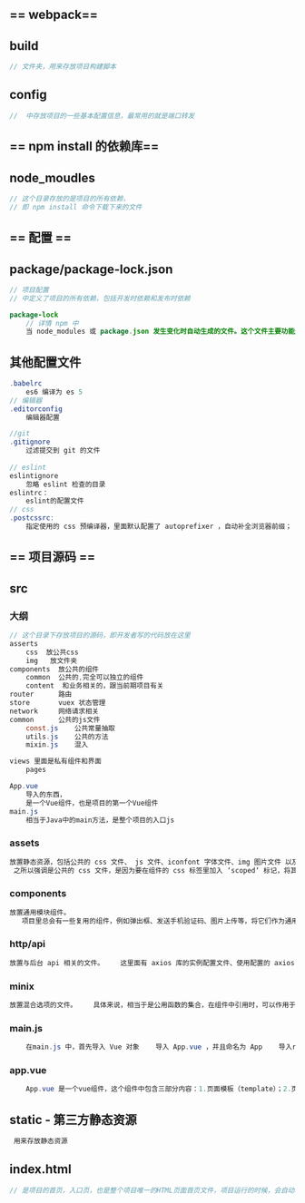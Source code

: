 ## == webpack==

## build

```java
// 文件夹，用来存放项目构建脚本
```



## config

```java
//  中存放项目的一些基本配置信息，最常用的就是端口转发
```

## == npm install 的依赖库==

## node_moudles

```java
// 这个目录存放的是项目的所有依赖，
// 即 npm install 命令下载下来的文件
```

## == 配置 ==

## package/package-lock.json

```java
// 项目配置
// 中定义了项目的所有依赖，包括开发时依赖和发布时依赖

package-lock
    // 详情 npm 中
    当 node_modules 或 package.json 发生变化时自动生成的文件。这个文件主要功能是确定当前安装的包的依赖，以便后续重新安装的时候生成相同的依赖，而忽略项目开发过程中有些依赖已经发生的更新；
```

## 其他配置文件

```java
.babelrc
    es6 编译为 es 5
// 编辑器    
.editorconfig
    编辑器配置

//git
.gitignore
    过滤提交到 git 的文件    
    
// eslint
eslintignore
    忽略 eslint 检查的目录
eslintrc：
    eslint的配置文件    
// css    
.postcssrc: 
	指定使用的 css 预编译器，里面默认配置了 autoprefixer ，自动补全浏览器前缀；    
```





## == 项目源码 ==

## src

### 大纲

```java
// 这个目录下存放项目的源码，即开发者写的代码放在这里
asserts
	css  放公共css
    img	  放文件夹
components	放公共的组件
	common  公共的,完全可以独立的组件
    content	 和业务相关的，跟当前期项目有关
router		路由
store		vuex 状态管理
network		网络请求相关
common		公共的js文件
	const.js	公共常量抽取
    utils.js	公共的方法
    mixin.js	混入

views 里面是私有组件和界面
    pages

App.vue  
    导入的东西，
    是一个Vue组件，也是项目的第一个Vue组件
main.js
    相当于Java中的main方法，是整个项目的入口js
```

### assets

```java
放置静态资源，包括公共的 css 文件、 js 文件、iconfont 字体文件、img 图片文件 以及其他资源类文件。
 之所以强调是公共的 css 文件，是因为要在组件的 css 标签里加入 ‘scoped‘ 标记，将其作用范围限制在此组件以及调用它的父级组件中，避免污染全局样式；
```

### components

```java
放置通用模块组件。
   项目里总会有一些复用的组件，例如弹出框、发送手机验证码、图片上传等，将它们作为通用组件，避免重复工作；
```

### http/api

```java
放置与后台 api 相关的文件。    这里面有 axios 库的实例配置文件、使用配置的 axios 实例接入 api 获取数据的函数的集合的文件
```

### minix

```java
放置混合选项的文件。    具体来说，相当于是公用函数的集合，在组件中引用时，可以作用于组件而不必书写重复的方法；
```



### main.js

```java
    在main.js 中，首先导入 Vue 对象    导入 App.vue ，并且命名为 App    导入router，注意，由于router目录下路由默认文件名为 index.js ，因此可以省略    所有东西都导入成功后，创建一个Vue对象，设置要被Vue处理的节点是 '#app'，'#app' 指提前在index.html 文件中定义的一个div    将 router 设置到 vue 对象中，这里是一个简化的写法，完整的写法是 router:router，如果 key/value 一模一样，则可以简写。    声明一个组件 App，App 这个组件在一开始已经导入到项目中了，但是直接导入的组件无法直接使用，必须要声明。    template 中定义了页面模板，即将 App 组件中的内容渲染到 '#app' 这个div 中。
```

### app.vue

```java
    App.vue 是一个vue组件，这个组件中包含三部分内容：1.页面模板（template）；2.页面脚本（script）；3.页面样式（style）    页面模板中，定义了页面的 HTML 元素，这里定义了两个，一个是一张图片，另一个则是一个 router-view    页面脚本主要用来实现当前页面数据初始化、事件处理等等操作    页面样式就是针对 template 中 HTML 元素的页面美化操作入口组件，pages 里的组件会被插入此组件中，此组件再插入 index.html 文件里，形成单页面应用        
```



## static - 第三方静态资源

```java
 用来存放静态资源
```

## index.html

```java
// 是项目的首页，入口页，也是整个项目唯一的HTML页面首页文件，项目运行的时候，会自动将我们在 src 文件夹里生成的组件插入这个文件里
```

